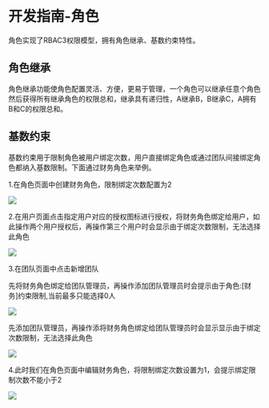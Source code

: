# 开发指南-角色

角色实现了RBAC3权限模型，拥有角色继承、基数约束特性。

## 角色继承

角色继承功能使角色配置灵活、方便，更易于管理，一个角色可以继承任意个角色然后获得所有继承角色的权限总和，继承具有递归性，A继承B，B继承C，A拥有B和C的权限总和。

## 基数约束

基数约束用于限制角色被用户绑定次数，用户直接绑定角色或通过团队间接绑定角色都纳入基数限制。下面通过财务角色来举例。

1.在角色页面中创建财务角色，限制绑定次数配置为2

![](http://cdn.masastack.com/stack/doc/auth/role-add-caiwu.png)

2.在用户页面点击指定用户对应的授权图标进行授权，将财务角色绑定给用户，如此操作两个用户授权后，再操作第三个用户时会显示由于绑定次数限制，无法选择此角色

![](http://cdn.masastack.com/stack/doc/auth/user-authorize-role-limit.png)

3.在团队页面中点击新增团队

先将财务角色绑定给团队管理员，再操作添加团队管理员时会提示由于角色:[财务]约束限制,当前最多只能选择0人

![](http://cdn.masastack.com/stack/doc/auth/team-add-role-limit-01.png)

先添加团队管理员，再操作添将财务角色绑定给团队管理员时会显示显示由于绑定次数限制，无法选择此角色

![](http://cdn.masastack.com/stack/doc/auth/team-add-role-limit-02.png)

4.此时我们在角色页面中编辑财务角色，将限制绑定次数设置为1，会提示绑定限制次数不能小于2

![](http://cdn.masastack.com/stack/doc/auth/role-edit-limit.png)